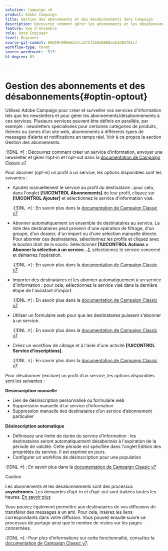 ```yaml
---
solution: Campaign v8
product: Adobe Campaign
title: Gestion des abonnements et des désabonnements dans Campaign
description: Découvrez comment gérer les abonnements et les désabonnements dans Campaign v8
feature: Vue d'ensemble
role: Data Engineer
level: Beginner
source-git-commit: 69d69c909e6b17ca3f5fb18d6680aa51d0d701cf
workflow-type: tm+mt
source-wordcount: '513'
ht-degree: 8%

---
```


# Gestion des abonnements et des désabonnements{#optin-optout}

Utilisez Adobe Campaign pour créer et surveiller vos services d’information tels que les newsletters et pour gérer les abonnements/désabonnements à ces services. Plusieurs services peuvent être définis en parallèle, par exemple : newsletters spécialisées pour certaines catégories de produits, thèmes ou zones d’un site web, abonnements à différents types de messages d’alerte et notifications en temps réel. Voir à ce propos la section Gestion des abonnements.

:[!DNL :arrow_upper_right:] : Découvrez comment créer un service d’information, envoyer une newsletter et gérer l’opt-in et l’opt-out dans la [documentation de Campaign Classic v7](https://experienceleague.adobe.com/docs/campaign-classic/using/sending-messages/subscriptions-and-referrals/managing-subscriptions.html)

Pour abonner (opt-in) un profil à un service, les options disponibles sont les suivantes :

* Ajoutez manuellement le service au profil du destinataire : pour cela, dans l&#39;onglet **[!UICONTROL Abonnements]** de leur profil, cliquez sur **[!UICONTROL Ajouter]** et sélectionnez le service d&#39;information visé.

   :[!DNL :arrow_upper_right:] : En savoir plus dans la [documentation de Campaign Classic v7](https://experienceleague.adobe.com/docs/campaign-classic/using/getting-started/profile-management/editing-a-profile.html?lang=en#deliveries-tab)

* Abonner automatiquement un ensemble de destinataires au service. La liste des destinataires peut provenir d&#39;une opération de filtrage, d&#39;un groupe, d&#39;un dossier, d&#39;un import ou d&#39;une sélection manuelle directe. Pour abonner ces destinataires, sélectionnez les profils et cliquez avec le bouton droit de la souris. Sélectionnez **[!UICONTROL Actions > Abonner la sélection à un service...]**, sélectionnez le service concerné et démarrez l’opération.

   :[!DNL :arrow_upper_right:] : En savoir plus dans la [documentation de Campaign Classic v7](https://experienceleague.adobe.com/docs/campaign-classic/using/getting-started/profile-management/editing-a-profile.html?lang=en#deliveries-tab)


* Importer des destinataires et les abonner automatiquement à un service d&#39;information : pour cela, sélectionnez le service visé dans la dernière étape de l&#39;assistant d&#39;import.

   :[!DNL :arrow_upper_right:] : En savoir plus dans la [documentation de Campaign Classic v7](https://experienceleague.adobe.com/docs/campaign-classic/using/getting-started/importing-and-exporting-data/generic-imports-exports/executing-import-jobs.html?lang=en#step-5---additional-step-when-importing-recipients)

* Utiliser un formulaire web pour que les destinataires puissent s&#39;abonner à un service.

   :[!DNL :arrow_upper_right:] : En savoir plus dans la [documentation de Campaign Classic v7](https://experienceleague.adobe.com/docs/campaign-classic/using/designing-content/web-forms/use-cases--web-forms.html?lang=en#create-a-subscription--form-with-double-opt-in)


* Créez un workflow de ciblage et à l&#39;aide d&#39;une activité **[!UICONTROL Service d&#39;inscriptions]**.

   :[!DNL :arrow_upper_right:] : En savoir plus dans la [documentation de Campaign Classic v7](https://experienceleague.adobe.com/docs/campaign-classic/using/automating-with-workflows/targeting-activities/subscription-services.html?lang=en#example--subscribe-a-list-of-recipients-to-a-newsletter)


Pour désabonner (exclure) un profil d’un service, les options disponibles sont les suivantes :

**Désinscription manuelle**

* Lien de désinscription personnalisé ou formulaire web
* Suppression manuelle d’un service d’information
* Suppression manuelle des destinataires d’un service d’abonnement particulier

**Désinscription automatique**

* Définissez une limite de durée du service d’information : les destinataires seront automatiquement désabonnés à l&#39;expiration de la période de validité. Cette période est spécifiée dans l&#39;onglet Edition des propriétés du service. Il est exprimé en jours.
* Configurer un workflow de désinscription pour une population

:[!DNL :arrow_upper_right:] : En savoir plus dans la [documentation de Campaign Classic v7](https://experienceleague.adobe.com/docs/campaign-classic/using/sending-messages/subscriptions-and-referrals/managing-subscriptions.html?lang=en#unsubscribing-a-recipient-from-a-service)


>[!CAUTION]
>
>Les abonnements et les désabonnements sont des processus **asynchrones**. Les demandes d’opt-in et d’opt-out sont traitées toutes les heures. [En savoir plus](../dev/new-apis.md#sub-apis)

Vous pouvez également permettre aux destinataires de vos diffusions de transférer des messages à un ami. Pour cela, insérez les liens correspondants dans votre diffusion. Vous pouvez ensuite suivre ce processus de partage ainsi que le nombre de visites sur les pages concernées.

:[!DNL :arrow_upper_right:] : Pour plus d’informations sur cette fonctionnalité, consultez la [documentation de Campaign Classic v7](https://experienceleague.adobe.com/docs/campaign-classic/using/sending-messages/subscriptions-and-referrals/viral-and-social-marketing.html?lang=en#viral-marketing--forward-to-a-friend).
